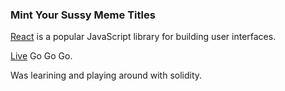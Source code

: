 ### Mint Your Sussy Meme Titles

[React](https://reactjs.org/) is a popular JavaScript library for building user interfaces.

[Live](https://vitejs.dev/) Go Go Go.

Was learining and playing around with solidity.

